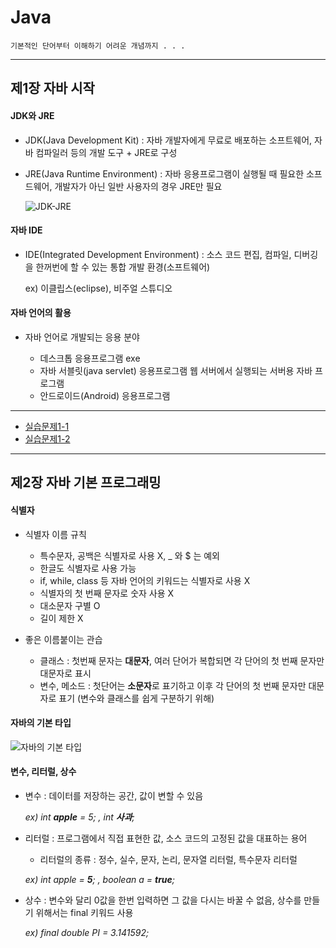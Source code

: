 # Java

    기본적인 단어부터 이해하기 어려운 개념까지 . . .

***


## 제1장 자바 시작


#### JDK와 JRE
- JDK(Java Development Kit) : 자바 개발자에게 무료로 배포하는 소프트웨어, 자바 컴파일러 등의 개발 도구 + JRE로 구성
- JRE(Java Runtime Environment) : 자바 응용프로그램이 실행될 때 필요한 소프드웨어, 개발자가 아닌 일반 사용자의 경우 JRE만 필요

    ![JDK-JRE](https://user-images.githubusercontent.com/71385038/94160426-90d04b80-febf-11ea-9c60-afe70f6afb9b.png)

#### 자바 IDE
- IDE(Integrated Development Environment) : 소스 코드 편집, 컴파일, 디버깅을 한꺼번에 할 수 있는 통합 개발 환경(소프트웨어)

    ex) 이클립스(eclipse), 비주얼 스튜디오

#### 자바 언어의 활용
 - 자바 언어로 개발되는 응용 분야
 
 
     * 데스크톱 응용프로그램
     exe
     * 자바 서블릿(java servlet) 응용프로그램
     웹 서버에서 실행되는 서버용 자바 프로그램
     * 안드로이드(Android) 응용프로그램
     
***


- [실습문제1-1](https://github.com/ahnjisu/Java/blob/master/%EC%8B%A4%EC%8A%B5%EB%AC%B8%EC%A0%9C/1-1)
- [실습문제1-2](https://github.com/ahnjisu/Java/blob/master/%EC%8B%A4%EC%8A%B5%EB%AC%B8%EC%A0%9C/1-2)

     
***
     
## 제2장 자바 기본 프로그래밍

     
#### 식별자
- 식별자 이름 규칙
    * 특수문자, 공백은 식별자로 사용 X, _ 와 $ 는 예외
    * 한글도 식별자로 사용 가능
    * if, while, class 등 자바 언어의 키워드는 식별자로 사용 X
    * 식별자의 첫 번째 문자로 숫자 사용 X
    * 대소문자 구별 O
    * 길이 제한 X
    
- 좋은 이름붙이는 관습
    * 클래스 : 첫번째 문자는 **대문자**, 여러 단어가 복합되면 각 단어의 첫 번째 문자만 대문자로 표시
    * 변수, 메소드 : 첫단어는 **소문자**로 표기하고 이후 각 단어의 첫 번째 문자만 대문자로 표기 (변수와 클래스를 쉽게 구분하기 위해)
    
#### 자바의 기본 타입

   ![자바의 기본 타입](https://user-images.githubusercontent.com/71385038/94329826-5cf94100-fff9-11ea-885d-b9cc923ab851.png)

#### 변수, 리터럴, 상수

- 변수 : 데이터를 저장하는 공간, 값이 변할 수 있음


    *ex) int **apple** = 5; , int **사과**;*
    
- 리터럴 : 프로그램에서 직접 표현한 값, 소스 코드의 고정된 값을 대표하는 용어
    * 리터럴의 종류 : 정수, 실수, 문자, 논리, 문자열 리터럴, 특수문자 리터럴


    *ex) int apple = **5**; , boolean a = **true**;*

- 상수 : 변수와 달리 0값을 한번 입력하면 그 값을 다시는 바꿀 수 없음, 상수를 만들기 위해서는 final 키워드 사용


    *ex) final double PI = 3.141592;*
